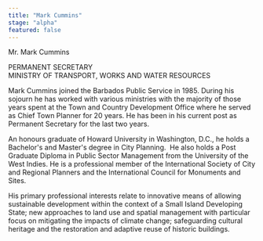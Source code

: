 ```yaml
---
title: "Mark Cummins"
stage: "alpha"
featured: false
---
```


Mr. Mark Cummins

PERMANENT SECRETARY  
MINISTRY OF TRANSPORT, WORKS AND WATER RESOURCES

Mark
Cummins joined the Barbados Public Service in 1985. During his sojourn he has
worked with various ministries with the majority of those years spent at the
Town and Country Development Office where he served as Chief Town Planner for
20 years. He has been in his current post as Permanent Secretary for the last
two years.

An
honours graduate of Howard University in Washington, D.C., he holds a
Bachelor's and Master's degree in City Planning.  He also holds a Post Graduate Diploma in
Public Sector Management from the University of the West Indies. He is a
professional member of the International Society of City and Regional Planners
and the International Council for Monuments and Sites.

His
primary professional interests relate to innovative means of allowing
sustainable development within the context of a Small Island Developing State;
new approaches to land use and spatial management with particular focus on
mitigating the impacts of climate change; safeguarding cultural heritage and
the restoration and adaptive reuse of historic buildings.